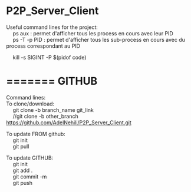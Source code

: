 # P2P_Server_Client
Useful command lines for the project:<br />
&emsp; ps aux : permet d'afficher tous les process en cours avec leur PID<br />
&emsp;	ps -T -p PID : permet d'afficher tous les sub-process en cours avec du process correspondant au PID<br />

&emsp; kill -s SIGINT -P $(pidof code)<br />


=======
GITHUB
=======
Command lines: <br />
To clone/download: <br />
&emsp;	git clone -b branch_name git_link <br />
&emsp;	//git clone -b other_branch https://github.com/AdelNehili/P2P_Server_Client.git <br />


To update FROM github:<br />
&emsp;	git init <br />
&emsp;	git pull <br />


To update GITHUB: <br />
&emsp;	git init <br />
&emsp;	git add . <br />
&emsp;	git commit -m <br />
&emsp;	git push <br />


